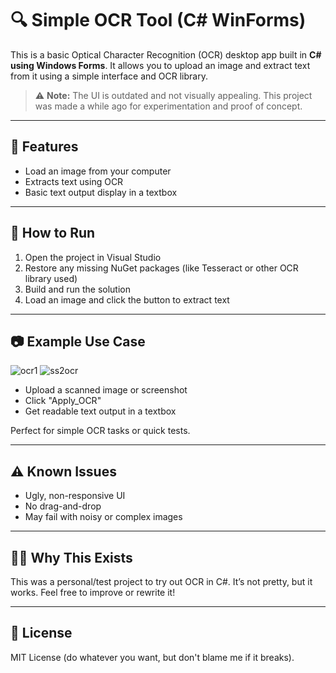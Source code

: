 # 🔍 Simple OCR Tool (C# WinForms)

This is a basic Optical Character Recognition (OCR) desktop app built in **C# using Windows Forms**. It allows you to upload an image and extract text from it using a simple interface and OCR library.

> ⚠️ **Note:** The UI is outdated and not visually appealing. This project was made a while ago for experimentation and proof of concept.

---

## 🧰 Features

- Load an image from your computer  
- Extracts text using OCR
- Basic text output display in a textbox  

---

## 🚀 How to Run

1. Open the project in Visual Studio  
2. Restore any missing NuGet packages (like Tesseract or other OCR library used)  
3. Build and run the solution  
4. Load an image and click the button to extract text

---

## 📷 Example Use Case
![ocr1](https://github.com/user-attachments/assets/2e34da13-db89-4205-9de4-01c163cb2b0a)
![ss2ocr](https://github.com/user-attachments/assets/277e4a9e-3cbe-4fb7-81da-c9e300df6c91)

- Upload a scanned image or screenshot  
- Click "Apply_OCR"  
- Get readable text output in a textbox  

Perfect for simple OCR tasks or quick tests.

---

## ⚠️ Known Issues

- Ugly, non-responsive UI  
- No drag-and-drop
- May fail with noisy or complex images  

---

## 🤷‍♂️ Why This Exists

This was a personal/test project to try out OCR in C#. It’s not pretty, but it works. Feel free to improve or rewrite it!

---

## 📄 License

MIT License (do whatever you want, but don't blame me if it breaks).
